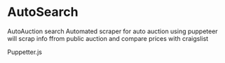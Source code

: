 # AutoSearch
AutoAuction search
Automated scraper for auto auction
using puppeteer will scrap info ffrom public auction and compare prices with craigslist



Puppetter.js 

